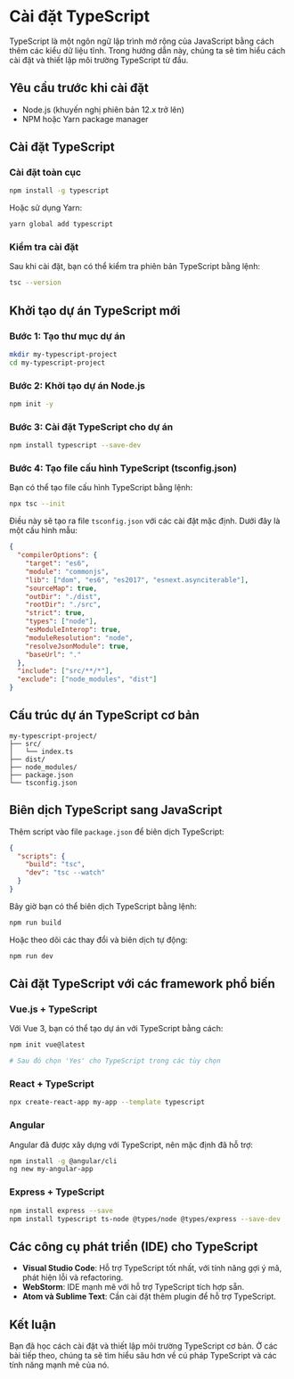 # Cài đặt TypeScript

TypeScript là một ngôn ngữ lập trình mở rộng của JavaScript bằng cách thêm các kiểu dữ liệu tĩnh. Trong hướng dẫn này, chúng ta sẽ tìm hiểu cách cài đặt và thiết lập môi trường TypeScript từ đầu.

## Yêu cầu trước khi cài đặt

- Node.js (khuyến nghị phiên bản 12.x trở lên)
- NPM hoặc Yarn package manager

## Cài đặt TypeScript

### Cài đặt toàn cục

```bash
npm install -g typescript
```

Hoặc sử dụng Yarn:

```bash
yarn global add typescript
```

### Kiểm tra cài đặt

Sau khi cài đặt, bạn có thể kiểm tra phiên bản TypeScript bằng lệnh:

```bash
tsc --version
```

## Khởi tạo dự án TypeScript mới

### Bước 1: Tạo thư mục dự án

```bash
mkdir my-typescript-project
cd my-typescript-project
```

### Bước 2: Khởi tạo dự án Node.js

```bash
npm init -y
```

### Bước 3: Cài đặt TypeScript cho dự án

```bash
npm install typescript --save-dev
```

### Bước 4: Tạo file cấu hình TypeScript (tsconfig.json)

Bạn có thể tạo file cấu hình TypeScript bằng lệnh:

```bash
npx tsc --init
```

Điều này sẽ tạo ra file `tsconfig.json` với các cài đặt mặc định. Dưới đây là một cấu hình mẫu:

```json
{
  "compilerOptions": {
    "target": "es6",
    "module": "commonjs",
    "lib": ["dom", "es6", "es2017", "esnext.asynciterable"],
    "sourceMap": true,
    "outDir": "./dist",
    "rootDir": "./src",
    "strict": true,
    "types": ["node"],
    "esModuleInterop": true,
    "moduleResolution": "node",
    "resolveJsonModule": true,
    "baseUrl": "."
  },
  "include": ["src/**/*"],
  "exclude": ["node_modules", "dist"]
}
```

## Cấu trúc dự án TypeScript cơ bản

```
my-typescript-project/
├── src/
│   └── index.ts
├── dist/
├── node_modules/
├── package.json
└── tsconfig.json
```

## Biên dịch TypeScript sang JavaScript

Thêm script vào file `package.json` để biên dịch TypeScript:

```json
{
  "scripts": {
    "build": "tsc",
    "dev": "tsc --watch"
  }
}
```

Bây giờ bạn có thể biên dịch TypeScript bằng lệnh:

```bash
npm run build
```

Hoặc theo dõi các thay đổi và biên dịch tự động:

```bash
npm run dev
```

## Cài đặt TypeScript với các framework phổ biến

### Vue.js + TypeScript

Với Vue 3, bạn có thể tạo dự án với TypeScript bằng cách:

```bash
npm init vue@latest

# Sau đó chọn 'Yes' cho TypeScript trong các tùy chọn
```

### React + TypeScript

```bash
npx create-react-app my-app --template typescript
```

### Angular

Angular đã được xây dựng với TypeScript, nên mặc định đã hỗ trợ:

```bash
npm install -g @angular/cli
ng new my-angular-app
```

### Express + TypeScript

```bash
npm install express --save
npm install typescript ts-node @types/node @types/express --save-dev
```

## Các công cụ phát triển (IDE) cho TypeScript

- **Visual Studio Code**: Hỗ trợ TypeScript tốt nhất, với tính năng gợi ý mã, phát hiện lỗi và refactoring.
- **WebStorm**: IDE mạnh mẽ với hỗ trợ TypeScript tích hợp sẵn.
- **Atom và Sublime Text**: Cần cài đặt thêm plugin để hỗ trợ TypeScript.

## Kết luận

Bạn đã học cách cài đặt và thiết lập môi trường TypeScript cơ bản. Ở các bài tiếp theo, chúng ta sẽ tìm hiểu sâu hơn về cú pháp TypeScript và các tính năng mạnh mẽ của nó.